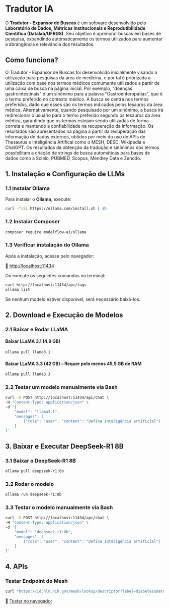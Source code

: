 # Tradutor IA

O **Tradutor - Expansor de Buscas** é um software desenvolvido pelo **Laboratório de Dados, Métricas Institucionais e Reprodutibilidade Científica (Datalab/UFRGS)**. Seu objetivo é aprimorar buscas em bases de pesquisa, expandindo automaticamente os termos utilizados para aumentar a abrangência e relevância dos resultados.

## Como funciona?

O Tradutor - Expansor de Buscas foi desenvolvido inicialmente visando a utilização para pesquisas da área de medicina, e por tal é priorizada a utilização com base nos termos médicos comumente utilizados a partir de uma caixa de busca na página inicial. Por exemplo, "doenças gastrointestinais" é um sinônimo para a palavra "Gastroenteropatias", que é o termo preferido no contexto médico. A busca se centra nos termos preferidos, dado que esses são os termos indicados pelos tesauros da área médica. Alternativamente, quando pesquisado por um sinônimo, a busca irá redirecionar o usuário para o termo preferido segundo os tesauros da área médica, garantindo que os termos estejam sendo utilizadas de forma correta e mantendo a confiabilidade na recuperação da informação. Os resultados são apresentados na página a partir da recuperação das informação de dados externos, obtidos por meio do uso de APIs de Thesaurus e Inteligência Artifical como o MESH, DESC, Wikipedia e ChatGPT. Os resultados da obtenção da tradução e sinônimos dos termos possibilitam a criação de strings de busca automáticas para bases de dados como a Scielo, PUBMED, Scopus, Mendley Data e Zenodo. 

## 1. Instalação e Configuração de LLMs

### 1.1 Instalar Ollama

Para instalar o **Ollama**, execute:

```sh
curl -fsSL https://ollama.com/install.sh | sh
```

### 1.2 Instalar Composer

```sh
composer require modelflow-ai/ollama
```

### 1.3 Verificar instalação do Ollama

Após a instalação, acesse pelo navegador:

🔗 [http://localhost:11434](http://localhost:11434)

Ou execute os seguintes comandos no terminal:

```sh
curl http://localhost:11434/api/tags
ollama list
```

Se nenhum modelo estiver disponível, será necessário baixá-los.

## 2. Download e Execução de Modelos

### 2.1 Baixar e Rodar LLaMA

#### Baixar LLaMA 3.1 (4.9 GB)

```sh
ollama pull llama3.1
```

#### Baixar LLaMA 3.3 (42 GB) – Requer pelo menos 45,5 GB de RAM

```sh
ollama pull llama3.3
```

### 2.2 Testar um modelo manualmente via Bash

```sh
curl -X POST http://localhost:11434/api/chat \  
-H "Content-Type: application/json" \  
-d '{  
    "model": "llama3.1",  
    "messages": [  
        {"role": "user", "content": "Defina inteligência artificial"}  
    ]  
}'
```

## 3. Baixar e Executar DeepSeek-R1 8B

### 3.1 Baixar o DeepSeek-R1 8B

```sh
ollama pull deepseek-r1:8b
```

### 3.2 Rodar o modelo

```sh
ollama run deepseek-r1:8b
```

### 3.3 Testar o modelo manualmente via Bash

```sh
curl -X POST http://localhost:11434/api/chat \  
-H "Content-Type: application/json" \  
-d '{  
    "model": "deepseek-r1:8b",  
    "messages": [  
        {"role": "user", "content": "Defina inteligência artificial"}  
    ]  
}'
```

## 4. APIs

### Testar Endpoint do Mesh

```sh
curl "https://id.nlm.nih.gov/mesh/lookup/descriptor?label=diabetes&match=exact&lang=pt"
```

🔗 [Testar no navegador](https://id.nlm.nih.gov/mesh/lookup/descriptor?label=diabetes&match=exact&lang=pt)



